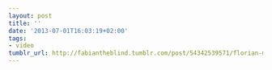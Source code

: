 ```yaml
---
layout: post
title: ''
date: '2013-07-01T16:03:19+02:00'
tags:
- video
tumblr_url: http://fabiantheblind.tumblr.com/post/54342539571/florian-muehlich-saz-wordify-is-a-native-mac-os
---
```

